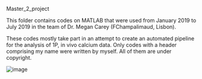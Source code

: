 Master_2_project

This folder contains codes on MATLAB that were used from January 2019 to July 2019
in the team of Dr. Megan Carey (FChampalimaud, Lisbon). 

These codes mostly take part in an attempt to create an automated pipeline for the analysis of 1P, in vivo calcium data.
Only codes with a header comprising my name were written by myself. All of them are under copyright. 


![image](https://github.com/LeonardDupont/Master_2_project/blob/Pipeline.png)
      
